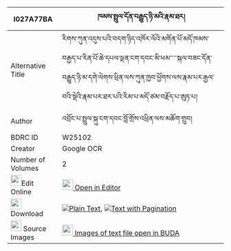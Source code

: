 |I027A77BA|ཁམས་སྤྲུལ་དོན་བརྒྱུད་ཉི་མའི་རྣམ་ཐར། 
| --- | --- 
|Alternative Title |རིགས་ཀུན་འདུས་པའི་བདག་ཉིད་འཁོར་ལོའི་མགོན་པོ་མདོ་ཁམས་བརྒྱད་པ་རིན་པོ་ཆེ་དཔལ་ལྡན་ངག་དབང་མི་ཕམ་་་་་སྐལ་བཟང་དོན་བརྒྱུད་ཉི་མ་དགེ་ལེགས་ཕྲིན་ལས་ཀུན་ཁྱབ་ཕྱོགས་ལས་རྣམ་པར་རྒྱལ་བའི་སྡེའི་རྣམ་པར་ཐར་པའི་རིམ་པ་མདོ་ཙམ་བརྗོད་པ་ཨུཏ་པ།
|Author| འབྲོང་པ་སྤྲུལ་སྐུ་ངག་དབང་བློ་གྲོས་འཕྲིན་ལས་མཆོག་གྲུབ།
|BDRC ID | W25102
|Creator | Google OCR
|Number of Volumes| 2
|<img width="25" src="https://img.icons8.com/color/25/000000/edit-property.png">Edit Online| [<img width="25" src="https://avatars.githubusercontent.com/u/45091458?s=200&v=4"> Open in Editor](http://editor.openpecha.org/I027A77BA)
|<img width="25" src="https://img.icons8.com/fluent/48/000000/download-2.png"/>  Download | [![](https://img.icons8.com/color/20/000000/txt.png)Plain Text](https://github.com/Openpecha/I027A77BA/releases/download/v1/kham_trul_don_gyu_nyima_i_namt_plain_I027A77BA.zip), [![](https://img.icons8.com/color/20/000000/txt.png)Text with Pagination](https://github.com/Openpecha/I027A77BA/releases/download/v1/kham_trul_don_gyu_nyima_i_namt_pages_I027A77BA.zip)
|<img width="25" src="https://img.icons8.com/plasticine/100/000000/pictures-folder.png"/>  Source Images | [<img width="25" src="https://library.bdrc.io/icons/BUDA-small.svg"> Images of text file open in BUDA](https://library.bdrc.io/show/bdr:W25102)